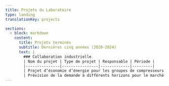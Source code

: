 ```yaml
---
title: Projets du Laboratoire
type: landing
translationKey: projects

sections:
  - block: markdown
    content:
      title: Projets terminés
      subtitle: Dernières cinq années (2020-2024)
      text: |
        ### Collaboration industrielle
        | Nom du projet | Type de projet | Responsable | Période |
        |---------------|----------------|-------------|---------|
        | Projet d’économie d’énergie pour les groupes de compresseurs d’air de Baosteel | Projet industriel | Dewei LI | 2020-2021 |
        | Prévision de la demande à différents horizons pour le marché de l’énergie du Groupe ENN | Projet industriel | Dewei LI | <2020 |
---
```



